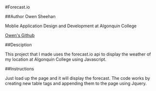 #Forecast.io



##Author
Owen Sheehan

Moblie Application Design and Development at Algonquin College

[Owen's Github](https://github.com/shee0058)



##Desciption

This project that I made uses the forecast.io api to display the weather of my location at Algonquin College using Javascript.



##Instructions

Just load up the page and it will display the forecast. The code works by creating new table tags and appending them to the page using Jquery.